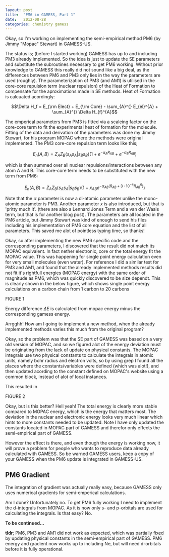 ```yaml
---
layout: post
title:  "PM6 in GAMESS, Part 1"
date:   2012-08-28
categories: chemistry gamess
---
```


Okay, so I'm working on implementing the semi-empirical method PM6 (by Jimmy "Mopac" Stewart) in GAMESS-US.

The status is; (before I started working) GAMESS has up to and including PM3 already implemented. So the idea is just to update the SE parameters and substitute the subroutines necessary to get PM6 working. Without prior knowledge to GAMESS this really did not sound like a big deal, as the differences between PM6 and PM3 only lies in the way the parameters are used (roughly). The parameterization of PM3 (and AM1) is utilised in the core-core repulsion term (nuclear repulsion) of the Heat of Formation to compensate for the aproximations made in SE methods. Heat of Formation is calcuated acordingly:

$$\Delta H_f = E_{\rm Elect} + E_{\rm Core} - \sum_{A}^{} E_{el}^{A} + \sum_{A}^{} \Delta H_{f}^{A}$$

The emperical parameters from PM3 is fitted via a scaleing factor on the core-core term to fit the experimental heat of formation for the molecule. Fitting of the data and derivation of the parameters was done my Jimmy Stewart, for his program MOPAC where the methods were original implemented. The PM3 core-core repulsion term looks like this; 

$$E_n(A,B) = Z_A Z_B \langle s_A s_A | s_B s_B \rangle \left ( 1 + e^{-\alpha_A R_{AB}} + e^{-\alpha_B R_{AB}} \right )$$


which is then summed over all nuclear repulsions/interactions between any atom A and B. This core-core term needs to be substituted with the new term from PM6:

$$E_n(A,B) = Z_A Z_B \langle s_A s_A | s_B s_B \rangle \left ( 1 + x_{AB} e^{-\alpha_{AB} (R_{AB} + 3 \cdot 10^{-4} R_{AB}^6)} \right )$$

Note that the $\alpha$ parameter is now a di-atomic parameter unlike the mono-atomic parameter is PM3. Another parameter $x$ is also introduced, but that is 'pritty much it'. (there are also a Lennard Jones Term and a van der Waals term, but that is for another blog post). The parameters are all located in the PM6 article, but Jimmy Stewart was kind of enough to send his files including his implementation of PM6 core equation and the list of all parameters. This saved me alot of pointless typing time, so thanks!

Okay, so after implementing the new PM6 specific code and the corresponding parameters, I discovered that the result did not match its MOPAC equivalent. In fact nether electronic, core or the total energy fit the MOPAC value. This was happening for single point energy calculation even for very small molecules (even water). For reference I did a similar test for PM3 and AM1, and found that the already implemented methods results did not fit it's rightfull energies (MOPAC energy) with the same order of magnitude as PM6, which was quickly discovered to be size dependt. This is clearly shown in the below figure, which shows single point energy calculations on a carbon chain from 1 carbon to 20 carbons

FIGURE 1

Energy difference $\Delta E$ is calculated from mopac energy minus the corresponding gamess energy.

Arrgghh! How am I going to implement a new method, when the already implemented methods varies this much from the original program?

Okay, so the problem was that the SE part of GAMESS was based on a very old version of MOPAC, and so we figured alot of the energy deviation must be originating from the lack of update on physical constants. The MOPAC integrals use two physical constants to calculate the integrals in atomic units, namely bohr radius and electron volts, so by using grep I found all the places where the constants/variables were defined (which was alot!), and then updated acording to the constant defined on MOPAC's website using a common block, instead of alot of local instances.

This resulted in

FIGURE 2

Okay, but is this better? Hell yeah! The total energy is clearly more stable compared to MOPAC energy, which is the energy that matters most. The deviation in the nuclear and electronic energy looks very much linear which hints to more constants needed to be updated. Note I have only updated the constants located in MOPAC part of GAMESS and therefor only effects the semi-empirical part of GAMESS.

However the effect is there, and even though the energy is working now, it will prove a problem for people who wants to reproduce data already calculated with GAMESS. So be warned GAMESS users, keep a copy of your GAMESS when the PM6 update is integrated in GAMESS-US.

## PM6 Gradient

The integration of gradient was actually really easy, because GAMESS only uses numerical gradients for semi-emperical calculations.

Am I done? Unfortunately no. To get PM6 fully working I need to implement the d-integrals from MOPAC. As it is now only s- and p-orbitals are used for calculating the integrals. Is that easy? No.

**To be continued...**

**tldr**; PM6, PM3 and AM1 did not work as expected, which was partially fixed by updating physical constants in the semi-empirical part of GAMESS. PM6 energy and gradient now works up to including Ne, but will need d-orbitals before it is fully operational.





